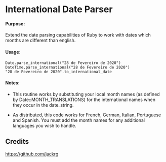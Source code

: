 # International Date Parser


#### Purpose:
Extend the date parsing capabilities of Ruby to work with dates which months are different than english.

#### Usage:
```  
Date.parse_international("28 de Fevereiro de 2020")
DateTime.parse_international("28 de Fevereiro de 2020")
"28 de Fevereiro de 2020".to_international_date
```

#### Notes:
 * This routine works by substituting your local month names (as defined by Date::MONTH_TRANSLATIONS) for the
    international names when they occur in the date_string.  
 + As distributed, this code works for French, German, Italian, Portuguese and Spanish.  You must add the month
    names for any additional languages you wish to handle.  

## Credits
https://github.com/jackrg
